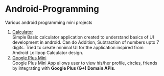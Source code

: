 # Android-Programming

Various android programming mini projects

1. [Calculator](https://github.com/DhavalKolapkar/Android-Programming/tree/master/PlumCalculator)  
  Simple Basic calculator application created to understand basics of UI development in android. Can do Addition, Subtraction of numbers upto 7 digits. Tried to create minimal UI for the application inspired from Android Lollipop Calculator design.
2. [Google Plus Mini](https://github.com/DhavalKolapkar/Android-Programming/tree/master/Google-Plus-Mini)  
  Google Plus Mini App allows user to view his/her profile, circles, friends by integrating with **Google Plus (G+) Domain APIs**.
